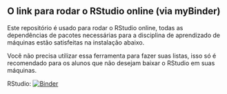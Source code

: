 ## O link para rodar o RStudio online (via myBinder)

Este repositório é usado para rodar o RStudio online, todas as dependências de pacotes necessárias para a disciplina de aprendizado de máquinas estão satisfeitas na instalação abaixo. 

Você não precisa utilizar essa ferramenta para fazer suas listas, isso só é recomendado para os alunos que não desejam baixar o RStudio em suas máquinas.

RStudio: [![Binder](http://mybinder.org/badge_logo.svg)](https://mybinder.org/v2/gh/Saul-Leite-ML-2022-2/RStudio.git/main?urlpath=rstudio)
